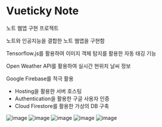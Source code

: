 # Vueticky Note

노트 웹앱 구현 프로젝트

노트와 인공지능을 결합한 노트 웹앱을 구현함

Tensorflow.js를 활용하여 이미지 객체 탐지를 활용한 자동 태깅 기능

Open Weather API를 활용하여 실시간 현위치 날씨 정보

Google Firebase를 적극 활용

* Hosting을 활용한 서버 호스팅
* Authentication을 활용한 구글 사용자 인증
* Cloud Firestore를 활용한 가상의 DB 구축




![image](https://user-images.githubusercontent.com/60931745/126513163-6a8fba63-6476-43d9-b50b-ef752e6fd595.png)
![image](https://user-images.githubusercontent.com/60931745/126513179-915ea5e8-8124-41a5-ab07-aaea835831de.png)
![image](https://user-images.githubusercontent.com/60931745/126513195-16db207e-9206-4d82-9cc2-30a817fc9932.png)
![image](https://user-images.githubusercontent.com/60931745/126513205-5600e339-4ec1-45b3-b387-e0382d51f8c9.png)
![image](https://user-images.githubusercontent.com/60931745/126513215-b75ac725-a495-4592-a6ed-154d410a0535.png)
